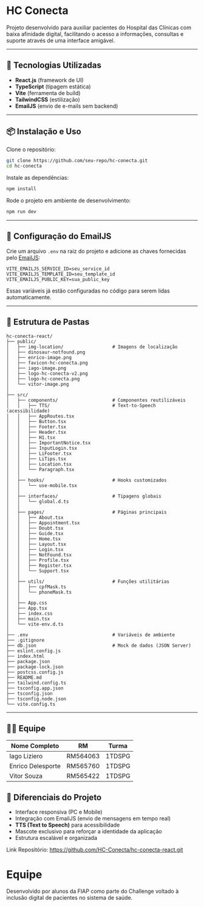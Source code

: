 
# HC Conecta 

Projeto desenvolvido para auxiliar pacientes do Hospital das Clínicas com baixa afinidade digital, facilitando o acesso a informações, consultas e suporte através de uma interface amigável.

---

## 🚀 Tecnologias Utilizadas
- **React.js** (framework de UI)
- **TypeScript** (tipagem estática)
- **Vite** (ferramenta de build)
- **TailwindCSS** (estilização)
- **EmailJS** (envio de e-mails sem backend)

---

## 📦 Instalação e Uso

Clone o repositório:
```bash
git clone https://github.com/seu-repo/hc-conecta.git
cd hc-conecta
````

Instale as dependências:

```bash
npm install
```

Rode o projeto em ambiente de desenvolvimento:

```bash
npm run dev
```

---

## 🔑 Configuração do EmailJS

Crie um arquivo `.env` na raiz do projeto e adicione as chaves fornecidas pelo [EmailJS](https://www.emailjs.com/):

```env
VITE_EMAILJS_SERVICE_ID=seu_service_id
VITE_EMAILJS_TEMPLATE_ID=seu_template_id
VITE_EMAILJS_PUBLIC_KEY=sua_public_key
```

Essas variáveis já estão configuradas no código para serem lidas automaticamente.

---

## 📂 Estrutura de Pastas

```
hc-conecta-react/
├── public/
│   ├── img-location/                  # Imagens de localização
│   ├── dinosaur-notfound.png
│   ├── enrico-image.png
│   ├── favicon-hc-conecta.png
│   ├── iago-image.png
│   ├── logo-hc-conecta-v2.png
│   ├── logo-hc-conecta.png
│   └── vitor-image.png
│
├── src/
│   ├── components/                    # Componentes reutilizáveis
│   │   ├── TTS/                       # Text-to-Speech (acessibilidade)
│   │   ├── AppRoutes.tsx
│   │   ├── Button.tsx
│   │   ├── Footer.tsx
│   │   ├── Header.tsx
│   │   ├── H1.tsx
│   │   ├── ImportantNotice.tsx
│   │   ├── InputLogin.tsx
│   │   ├── LiFooter.tsx
│   │   ├── LiTips.tsx
│   │   ├── Location.tsx
│   │   └── Paragraph.tsx
│   │
│   ├── hooks/                         # Hooks customizados
│   │   └── use-mobile.tsx
│   │
│   ├── interfaces/                    # Tipagens globais
│   │   └── global.d.ts
│   │
│   ├── pages/                         # Páginas principais
│   │   ├── About.tsx
│   │   ├── Appointment.tsx
│   │   ├── Doubt.tsx
│   │   ├── Guide.tsx
│   │   ├── Home.tsx
│   │   ├── Layout.tsx
│   │   ├── Login.tsx
│   │   ├── NotFound.tsx
│   │   ├── Profile.tsx
│   │   ├── Register.tsx
│   │   └── Support.tsx
│   │
│   ├── utils/                         # Funções utilitárias
│   │   ├── cpfMask.ts
│   │   └── phoneMask.ts
│   │
│   ├── App.css
│   ├── App.tsx
│   ├── index.css
│   ├── main.tsx
│   └── vite-env.d.ts
│
├── .env                               # Variáveis de ambiente
├── .gitignore
├── db.json                            # Mock de dados (JSON Server)
├── eslint.config.js
├── index.html
├── package.json
├── package-lock.json
├── postcss.config.js
├── README.md
├── tailwind.config.ts
├── tsconfig.app.json
├── tsconfig.json
├── tsconfig.node.json
└── vite.config.ts

```

---

## 👨‍💻 Equipe

| Nome Completo           | RM     | Turma |
| ----------------------- | ------ | ----- |
| Iago Liziero            | RM564063 | 1TDSPG |
| Enrico Delesporte          | RM565760 | 1TDSPG |
| Vitor Souza             | RM565422 | 1TDSPG |

## 📌 Diferenciais do Projeto

* Interface responsiva (PC e Mobile)
* Integração com EmailJS (envio de mensagens em tempo real)
* **TTS (Text to Speech)** para acessibilidade
* Mascote exclusivo para reforçar a identidade da aplicação
* Estrutura escalável e organizada

Link Repositório: https://github.com/HC-Conecta/hc-conecta-react.git


# Equipe

Desenvolvido por alunos da FIAP como parte do Challenge voltado à inclusão digital de pacientes no sistema de saúde.
